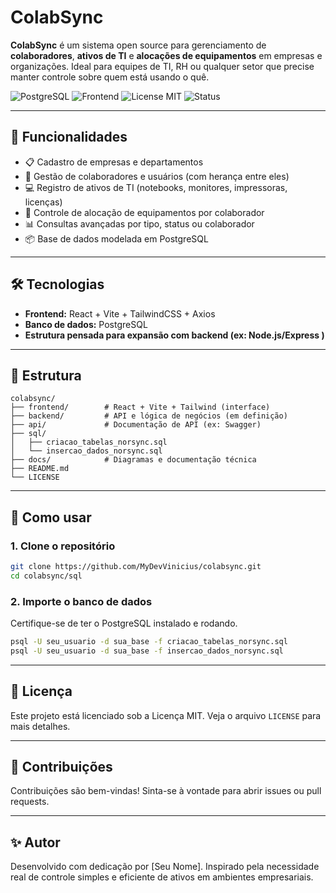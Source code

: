 # ColabSync

**ColabSync** é um sistema open source para gerenciamento de **colaboradores**, **ativos de TI** e **alocações de equipamentos** em empresas e organizações. Ideal para equipes de TI, RH ou qualquer setor que precise manter controle sobre quem está usando o quê.

![PostgreSQL](https://img.shields.io/badge/database-PostgreSQL-blue)
![Frontend](https://img.shields.io/badge/frontend-React%20%2B%20Vite%20%2B%20Tailwind-blueviolet)
![License MIT](https://img.shields.io/badge/license-MIT-green)
![Status](https://img.shields.io/badge/status-em%20desenvolvimento-yellow)

---

## 🚀 Funcionalidades

- 📋 Cadastro de empresas e departamentos
- 👤 Gestão de colaboradores e usuários (com herança entre eles)
- 💻 Registro de ativos de TI (notebooks, monitores, impressoras, licenças)
- 🔄 Controle de alocação de equipamentos por colaborador
- 📊 Consultas avançadas por tipo, status ou colaborador
- 📦 Base de dados modelada em PostgreSQL

---

## 🛠️ Tecnologias

- **Frontend:** React + Vite + TailwindCSS + Axios
- **Banco de dados:** PostgreSQL
- **Estrutura pensada para expansão com backend (ex: Node.js/Express )**

---

## 📂 Estrutura

```
colabsync/
├── frontend/        # React + Vite + Tailwind (interface)
├── backend/         # API e lógica de negócios (em definição)
├── api/             # Documentação de API (ex: Swagger)
├── sql/
│   ├── criacao_tabelas_norsync.sql
│   └── insercao_dados_norsync.sql
├── docs/            # Diagramas e documentação técnica
├── README.md
└── LICENSE
```

---

## 🧪 Como usar

### 1. Clone o repositório

```bash
git clone https://github.com/MyDevVinicius/colabsync.git
cd colabsync/sql
```

### 2. Importe o banco de dados

Certifique-se de ter o PostgreSQL instalado e rodando.

```bash
psql -U seu_usuario -d sua_base -f criacao_tabelas_norsync.sql
psql -U seu_usuario -d sua_base -f insercao_dados_norsync.sql
```

---

## 📄 Licença

Este projeto está licenciado sob a Licença MIT. Veja o arquivo `LICENSE` para mais detalhes.

---

## 🤝 Contribuições

Contribuições são bem-vindas! Sinta-se à vontade para abrir issues ou pull requests.

---

## ✨ Autor

Desenvolvido com dedicação por [Seu Nome]. Inspirado pela necessidade real de controle simples e eficiente de ativos em ambientes empresariais.
